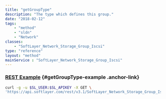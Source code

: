 ```yaml
---
title: "getGroupType"
description: "The type which defines this group."
date: "2018-02-12"
tags:
    - "method"
    - "sldn"
    - "Network"
classes:
    - "SoftLayer_Network_Storage_Group_Iscsi"
type: "reference"
layout: "method"
mainService : "SoftLayer_Network_Storage_Group_Iscsi"
---
```


### [REST Example](#getGroupType-example) <a href="/article/rest/"><i class="fas fa-question"></i></a> {#getGroupType-example .anchor-link} 
```bash
curl -g -u $SL_USER:$SL_APIKEY -X GET \
'https://api.softlayer.com/rest/v3.1/SoftLayer_Network_Storage_Group_Iscsi/{SoftLayer_Network_Storage_Group_IscsiID}/getGroupType'
```
